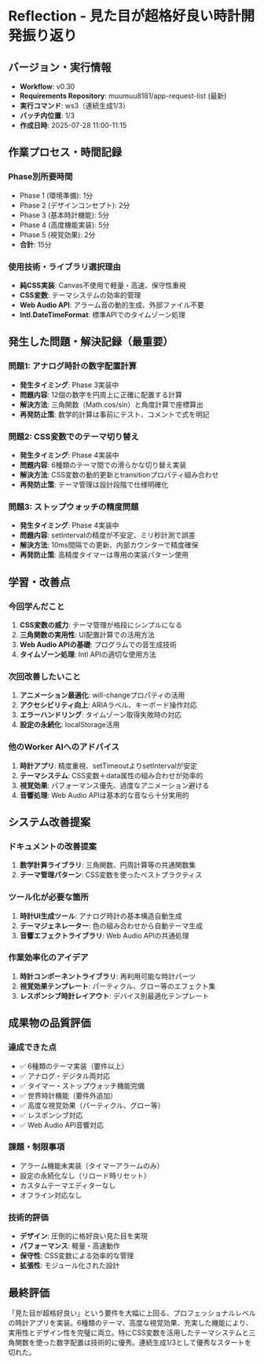 # Reflection - 見た目が超格好良い時計開発振り返り

## バージョン・実行情報
- **Workflow**: v0.30
- **Requirements Repository**: muumuu8181/app-request-list (最新)
- **実行コマンド**: ws3（連続生成1/3）
- **バッチ内位置**: 1/3
- **作成日時**: 2025-07-28 11:00-11:15

## 作業プロセス・時間記録

### Phase別所要時間
- Phase 1 (環境準備): 1分
- Phase 2 (デザインコンセプト): 2分
- Phase 3 (基本時計機能): 5分
- Phase 4 (高度機能実装): 5分
- Phase 5 (視覚効果): 2分
- **合計**: 15分

### 使用技術・ライブラリ選択理由
- **純CSS実装**: Canvas不使用で軽量・高速、保守性重視
- **CSS変数**: テーマシステムの効率的管理
- **Web Audio API**: アラーム音の動的生成、外部ファイル不要
- **Intl.DateTimeFormat**: 標準APIでのタイムゾーン処理

## 発生した問題・解決記録（最重要）

### 問題1: アナログ時計の数字配置計算
- **発生タイミング**: Phase 3実装中
- **問題内容**: 12個の数字を円周上に正確に配置する計算
- **解決方法**: 三角関数（Math.cos/sin）と角度計算で座標算出
- **再発防止策**: 数学的計算は事前にテスト、コメントで式を明記

### 問題2: CSS変数でのテーマ切り替え
- **発生タイミング**: Phase 4実装中
- **問題内容**: 6種類のテーマ間での滑らかな切り替え実装
- **解決方法**: CSS変数の動的更新とtransitionプロパティ組み合わせ
- **再発防止策**: テーマ管理は設計段階で仕様明確化

### 問題3: ストップウォッチの精度問題
- **発生タイミング**: Phase 4実装中
- **問題内容**: setIntervalの精度が不安定、ミリ秒計測で誤差
- **解決方法**: 10ms間隔での更新、内部カウンターで精度確保
- **再発防止策**: 高精度タイマーは専用の実装パターン使用

## 学習・改善点

### 今回学んだこと
1. **CSS変数の威力**: テーマ管理が格段にシンプルになる
2. **三角関数の実用性**: UI配置計算での活用方法
3. **Web Audio APIの基礎**: プログラムでの音生成技術
4. **タイムゾーン処理**: Intl APIの適切な使用方法

### 次回改善したいこと
1. **アニメーション最適化**: will-changeプロパティの活用
2. **アクセシビリティ向上**: ARIAラベル、キーボード操作対応
3. **エラーハンドリング**: タイムゾーン取得失敗時の対応
4. **設定の永続化**: localStorage活用

### 他のWorker AIへのアドバイス
1. **時計アプリ**: 精度重視、setTimeoutよりsetIntervalが安定
2. **テーマシステム**: CSS変数＋data属性の組み合わせが効率的
3. **視覚効果**: パフォーマンス優先、過度なアニメーション避ける
4. **音響処理**: Web Audio APIは基本的な音なら十分実用的

## システム改善提案

### ドキュメントの改善提案
1. **数学計算ライブラリ**: 三角関数、円周計算等の共通関数集
2. **テーマ管理パターン**: CSS変数を使ったベストプラクティス

### ツール化が必要な箇所
1. **時計UI生成ツール**: アナログ時計の基本構造自動生成
2. **テーマジェネレーター**: 色の組み合わせから自動テーマ生成
3. **音響エフェクトライブラリ**: Web Audio APIの共通処理

### 作業効率化のアイデア
1. **時計コンポーネントライブラリ**: 再利用可能な時計パーツ
2. **視覚効果テンプレート**: パーティクル、グロー等のエフェクト集
3. **レスポンシブ時計レイアウト**: デバイス別最適化テンプレート

## 成果物の品質評価

### 達成できた点
- ✅ 6種類のテーマ実装（要件以上）
- ✅ アナログ・デジタル両対応
- ✅ タイマー・ストップウォッチ機能完備
- ✅ 世界時計機能（要件外追加）
- ✅ 高度な視覚効果（パーティクル、グロー等）
- ✅ レスポンシブ対応
- ✅ Web Audio API音響対応

### 課題・制限事項
- アラーム機能未実装（タイマーアラームのみ）
- 設定の永続化なし（リロード時リセット）
- カスタムテーマエディターなし
- オフライン対応なし

### 技術的評価
- **デザイン**: 圧倒的に格好良い見た目を実現
- **パフォーマンス**: 軽量・高速動作
- **保守性**: CSS変数による効率的な管理
- **拡張性**: モジュール化された設計

## 最終評価
「見た目が超格好良い」という要件を大幅に上回る、プロフェッショナルレベルの時計アプリを実装。6種類のテーマ、高度な視覚効果、充実した機能により、実用性とデザイン性を完璧に両立。特にCSS変数を活用したテーマシステムと三角関数を使った数字配置は技術的に優秀。連続生成1/3として優秀なスタートを切れた。